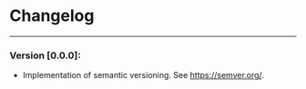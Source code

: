 # Changelog

---
### Version [0.0.0]:
- Implementation of semantic versioning. See https://semver.org/.